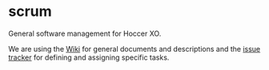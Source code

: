 scrum
=====

General software management for Hoccer XO.

We are using the [Wiki](https://github.com/hoccer/scrum/wiki) for general documents and descriptions and the [issue tracker](https://github.com/hoccer/scrum/issues) for defining and assigning specific tasks.
